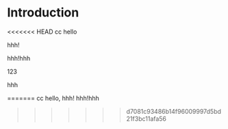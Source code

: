 # Introduction

<<<<<<< HEAD
cc hello

hhh!

hhh!hhh

123

hhh


=======
cc hello,
hhh!
hhh!hhh
>>>>>>> d7081c93486b14f96009997d5bd21f3bc11afa56
